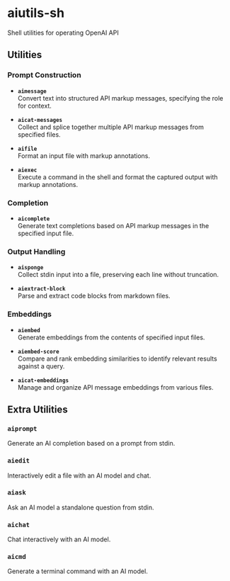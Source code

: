 # aiutils-sh
Shell utilities for operating OpenAI API

## Utilities

### Prompt Construction
- **`aimessage`**  
  Convert text into structured API markup messages, specifying the role for context.

- **`aicat-messages`**  
  Collect and splice together multiple API markup messages from specified files.

- **`aifile`**  
  Format an input file with markup annotations.

- **`aiexec`**  
  Execute a command in the shell and format the captured output with markup annotations.

### Completion
- **`aicomplete`**  
  Generate text completions based on API markup messages in the specified input file.

### Output Handling
- **`aisponge`**  
  Collect stdin input into a file, preserving each line without truncation.

- **`aiextract-block`**  
  Parse and extract code blocks from markdown files.

### Embeddings
- **`aiembed`**  
  Generate embeddings from the contents of specified input files.

- **`aiembed-score`**  
  Compare and rank embedding similarities to identify relevant results against a query.

- **`aicat-embeddings`**  
  Manage and organize API message embeddings from various files.

## Extra Utilities

### `aiprompt`
Generate an AI completion based on a prompt from stdin.

### `aiedit`
Interactively edit a file with an AI model and chat.

### `aiask`
Ask an AI model a standalone question from stdin.

### `aichat`
Chat interactively with an AI model.

### `aicmd`
Generate a terminal command with an AI model.
